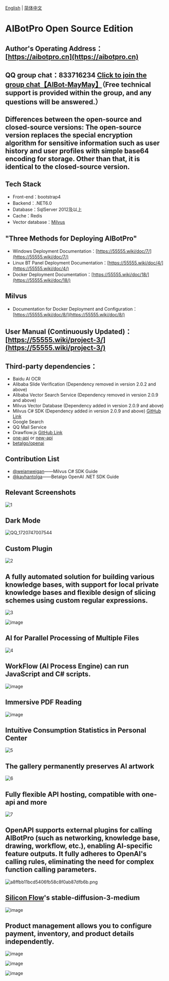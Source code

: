 [English](https://github.com/MayDay-wpf/AIBotPublic/blob/main/Readme-en.md) | [简体中文](https://github.com/MayDay-wpf/AIBotPublic/blob/main/Readme.md)
# AIBotPro Open Source Edition
## Author's Operating Address：[https://aibotpro.cn](https://aibotpro.cn)
## QQ group chat：833716234 [Click to join the group chat【AIBot-MayMay】](https://qm.qq.com/q/2Wqd6MpW3S)（Free technical support is provided within the group, and any questions will be answered.）
## Differences between the open-source and closed-source versions: The open-source version replaces the special encryption algorithm for sensitive information such as user history and user profiles with simple base64 encoding for storage. Other than that, it is identical to the closed-source version.
## Tech Stack
* Front-end：bootstrap4
* Backend：.NET6.0
* Database：SqlServer 2012及以上
* Cache：Redis
* Vector database：[Milvus](https://github.com/milvus-io/milvus)
## "Three Methods for Deploying AIBotPro"
* Windows Deployment Documentation：[https://55555.wiki/doc/7/](https://55555.wiki/doc/7/)
* Linux BT Panel Deployment Documentation：[https://55555.wiki/doc/4/](https://55555.wiki/doc/4/)
* Docker Deployment Documentation：[https://55555.wiki/doc/18/](https://55555.wiki/doc/18/)
## Milvus 
* Documentation for Docker Deployment and Configuration：[https://55555.wiki/doc/8/](https://55555.wiki/doc/8/)

## User Manual (Continuously Updated)：[https://55555.wiki/project-3/](https://55555.wiki/project-3/)


## Third-party dependencies：
- Baidu AI OCR
- Alibaba Slide Verification (Dependency removed in version 2.0.2 and above)
- Alibaba Vector Search Service (Dependency removed in version 2.0.9 and above)
- Milvus Vector Database (Dependency added in version 2.0.9 and above)
- Milvus C# SDK (Dependency added in version 2.0.9 and above) [GitHub Link](https://github.com/milvus-io/milvus-sdk-csharp)
- Google Search
- QQ Mail Service
- Drawflow.js [GitHub Link](https://github.com/jerosoler/Drawflow)
- [one-api](https://github.com/songquanpeng/one-api) or [new-api](https://github.com/Calcium-Ion/new-api)
- [betalgo/openai](https://github.com/betalgo/openai)
  
## Contribution List
* [@weianweigan](https://github.com/weianweigan)——Milvus C# SDK Guide
* [@kayhantolga](https://github.com/kayhantolga)——Betalgo OpenAI .NET SDK Guide

## Relevant Screenshots
![1](https://i.mij.rip/2024/02/27/b47660352729d9028be6f7edd0bd2c51.png)

## Dark Mode
![QQ_1720747007544](https://github.com/user-attachments/assets/f697f1b1-4354-4902-8669-564e6df5c1e3)

## Custom Plugin
![2](https://i.mij.rip/2024/02/27/56b35026e63d56ffe3cfe11b188d6af4.png)

## A fully automated solution for building various knowledge bases, with support for local private knowledge bases and flexible design of slicing schemes using custom regular expressions.
![3](https://github.com/MayDay-wpf/AIBotPublic/assets/58774414/66e73f60-8baa-4a93-8beb-30e341afaedd)

![image](https://github.com/MayDay-wpf/AIBotPublic/assets/58774414/bff03cfc-9afc-4462-8ec9-a7cdd9035a84)

## AI for Parallel Processing of Multiple Files
![4](https://i.mij.rip/2024/02/27/a1681df1f0ea887d74beacf72adff1a6.png)

## WorkFlow (AI Process Engine) can run JavaScript and C# scripts.
![image](https://github.com/user-attachments/assets/e7e40bb0-c32e-4808-866c-c660a97b2291)

## Immersive PDF Reading
![image](https://github.com/user-attachments/assets/60f47f52-d756-407d-a30d-8efb133e67b3)

## Intuitive Consumption Statistics in Personal Center
![5](https://i.mij.rip/2024/02/27/ea673cde87609b7b053eaa30a93c7860.png)

## The gallery permanently preserves AI artwork
![6](https://i.mij.rip/2024/02/27/c58fbc39e613517376e07e5a92ac3c23.png)

## Fully flexible API hosting, compatible with one-api and more
![7](https://i.mij.rip/2024/02/27/cc8b844bdd329ddd301c169f312d5594.png)

## OpenAPI supports external plugins for calling AIBotPro (such as networking, knowledge base, drawing, workflow, etc.), enabling AI-specific feature outputs. It fully adheres to OpenAI's calling rules, eliminating the need for complex function calling parameters.
![a8ffbb11bcd5406fb58c8f0ab87dfb6b.png](https://ice.frostsky.com/2024/04/05/a8ffbb11bcd5406fb58c8f0ab87dfb6b.png)

## [Silicon Flow](https://siliconflow.cn/)'s stable-diffusion-3-medium
![image](https://github.com/user-attachments/assets/26261552-394c-433d-bbc5-009a380729e2)

## Product management allows you to configure payment, inventory, and product details independently.
![image](https://github.com/MayDay-wpf/AIBotPublic/assets/58774414/d27420c9-6ec4-4a23-996b-d183af4a823d)

![image](https://github.com/MayDay-wpf/AIBotPublic/assets/58774414/3dddc8d2-5edc-40df-b4fe-f4a28f7ec557)

![image](https://github.com/MayDay-wpf/AIBotPublic/assets/58774414/e8d12ff7-a300-4bab-bfca-56fd0d502e2f)

